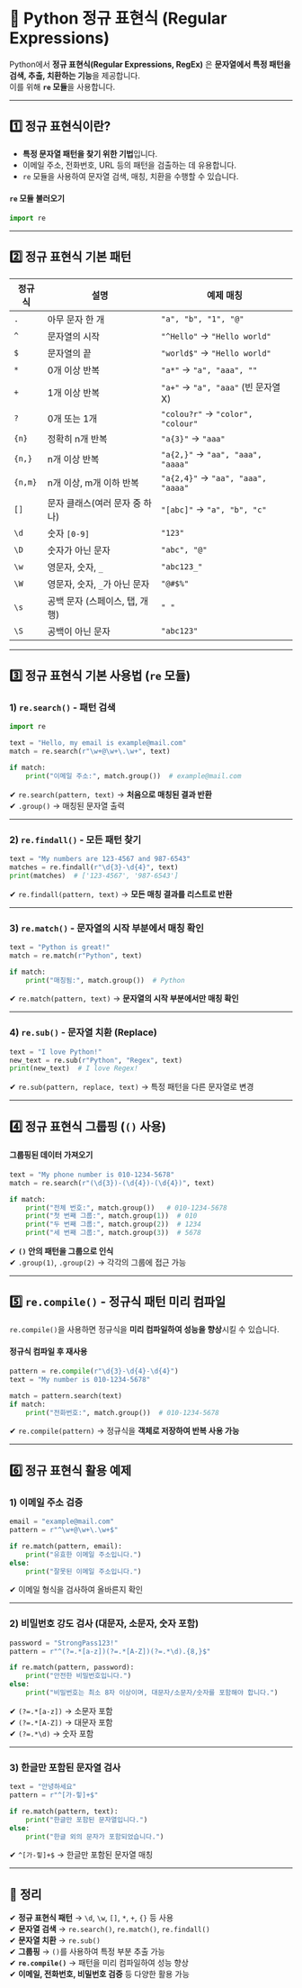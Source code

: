 # 🚀 Python 정규 표현식 (Regular Expressions)

Python에서 **정규 표현식(Regular Expressions, RegEx)** 은 **문자열에서 특정 패턴을 검색, 추출, 치환하는 기능**을 제공합니다.  
이를 위해 **`re` 모듈**을 사용합니다.

---

## 1️⃣ 정규 표현식이란?

- **특정 문자열 패턴을 찾기 위한 기법**입니다.
- 이메일 주소, 전화번호, URL 등의 패턴을 검출하는 데 유용합니다.
- `re` 모듈을 사용하여 문자열 검색, 매칭, 치환을 수행할 수 있습니다.

#### `re` 모듈 불러오기
```python
import re
```

---

## 2️⃣ 정규 표현식 기본 패턴

| 정규식 | 설명 | 예제 매칭 |
|--------|------|----------|
| `.`    | 아무 문자 한 개 | `"a", "b", "1", "@"` |
| `^`    | 문자열의 시작 | `"^Hello"` → `"Hello world"` |
| `$`    | 문자열의 끝 | `"world$"` → `"Hello world"` |
| `*`    | 0개 이상 반복 | `"a*"` → `"a", "aaa", ""` |
| `+`    | 1개 이상 반복 | `"a+"` → `"a", "aaa"` (빈 문자열 X) |
| `?`    | 0개 또는 1개 | `"colou?r"` → `"color", "colour"` |
| `{n}`  | 정확히 n개 반복 | `"a{3}"` → `"aaa"` |
| `{n,}` | n개 이상 반복 | `"a{2,}"` → `"aa", "aaa", "aaaa"` |
| `{n,m}` | n개 이상, m개 이하 반복 | `"a{2,4}"` → `"aa", "aaa", "aaaa"` |
| `[]`   | 문자 클래스(여러 문자 중 하나) | `"[abc]"` → `"a", "b", "c"` |
| `\d`   | 숫자 `[0-9]` | `"123"` |
| `\D`   | 숫자가 아닌 문자 | `"abc", "@"` |
| `\w`   | 영문자, 숫자, `_` | `"abc123_"` |
| `\W`   | 영문자, 숫자, `_`가 아닌 문자 | `"@#$%"` |
| `\s`   | 공백 문자 (스페이스, 탭, 개행) | `" "` |
| `\S`   | 공백이 아닌 문자 | `"abc123"` |

---

## 3️⃣ 정규 표현식 기본 사용법 (`re` 모듈)

### 1) `re.search()` - 패턴 검색
```python
import re

text = "Hello, my email is example@mail.com"
match = re.search(r"\w+@\w+\.\w+", text)

if match:
    print("이메일 주소:", match.group())  # example@mail.com
```
✔ `re.search(pattern, text)` → **처음으로 매칭된 결과 반환**  
✔ `.group()` → 매칭된 문자열 출력  

---

### 2) `re.findall()` - 모든 패턴 찾기
```python
text = "My numbers are 123-4567 and 987-6543"
matches = re.findall(r"\d{3}-\d{4}", text)
print(matches)  # ['123-4567', '987-6543']
```
✔ `re.findall(pattern, text)` → **모든 매칭 결과를 리스트로 반환**  

---

### 3) `re.match()` - 문자열의 시작 부분에서 매칭 확인
```python
text = "Python is great!"
match = re.match(r"Python", text)

if match:
    print("매칭됨:", match.group())  # Python
```
✔ `re.match(pattern, text)` → **문자열의 시작 부분에서만 매칭 확인**  

---

### 4) `re.sub()` - 문자열 치환 (Replace)
```python
text = "I love Python!"
new_text = re.sub(r"Python", "Regex", text)
print(new_text)  # I love Regex!
```
✔ `re.sub(pattern, replace, text)` → 특정 패턴을 다른 문자열로 변경  

---

## 4️⃣ 정규 표현식 그룹핑 (`()` 사용)

#### 그룹핑된 데이터 가져오기
```python
text = "My phone number is 010-1234-5678"
match = re.search(r"(\d{3})-(\d{4})-(\d{4})", text)

if match:
    print("전체 번호:", match.group())   # 010-1234-5678
    print("첫 번째 그룹:", match.group(1))  # 010
    print("두 번째 그룹:", match.group(2))  # 1234
    print("세 번째 그룹:", match.group(3))  # 5678
```
✔ **`()` 안의 패턴을 그룹으로 인식**  
✔ `.group(1)`, `.group(2)` → 각각의 그룹에 접근 가능  

---

## 5️⃣ `re.compile()` - 정규식 패턴 미리 컴파일

`re.compile()`을 사용하면 정규식을 **미리 컴파일하여 성능을 향상**시킬 수 있습니다.

#### 정규식 컴파일 후 재사용
```python
pattern = re.compile(r"\d{3}-\d{4}-\d{4}")
text = "My number is 010-1234-5678"

match = pattern.search(text)
if match:
    print("전화번호:", match.group())  # 010-1234-5678
```
✔ `re.compile(pattern)` → 정규식을 **객체로 저장하여 반복 사용 가능**  

---

## 6️⃣ 정규 표현식 활용 예제

### 1) 이메일 주소 검증
```python
email = "example@mail.com"
pattern = r"^\w+@\w+\.\w+$"

if re.match(pattern, email):
    print("유효한 이메일 주소입니다.")
else:
    print("잘못된 이메일 주소입니다.")
```
✔ 이메일 형식을 검사하여 올바른지 확인  

---

### 2) 비밀번호 강도 검사 (대문자, 소문자, 숫자 포함)
```python
password = "StrongPass123!"
pattern = r"^(?=.*[a-z])(?=.*[A-Z])(?=.*\d).{8,}$"

if re.match(pattern, password):
    print("안전한 비밀번호입니다.")
else:
    print("비밀번호는 최소 8자 이상이며, 대문자/소문자/숫자를 포함해야 합니다.")
```
✔ `(?=.*[a-z])` → 소문자 포함  
✔ `(?=.*[A-Z])` → 대문자 포함  
✔ `(?=.*\d)` → 숫자 포함  

---

### 3) 한글만 포함된 문자열 검사
```python
text = "안녕하세요"
pattern = r"^[가-힣]+$"

if re.match(pattern, text):
    print("한글만 포함된 문자열입니다.")
else:
    print("한글 외의 문자가 포함되었습니다.")
```
✔ `^[가-힣]+$` → 한글만 포함된 문자열 매칭  

---

## 🎯 정리

✔ **정규 표현식 패턴** → `\d`, `\w`, `[]`, `*`, `+`, `{}` 등 사용  
✔ **문자열 검색** → `re.search()`, `re.match()`, `re.findall()`  
✔ **문자열 치환** → `re.sub()`  
✔ **그룹핑** → `()`를 사용하여 특정 부분 추출 가능  
✔ **`re.compile()`** → 패턴을 미리 컴파일하여 성능 향상  
✔ **이메일, 전화번호, 비밀번호 검증** 등 다양한 활용 가능  

